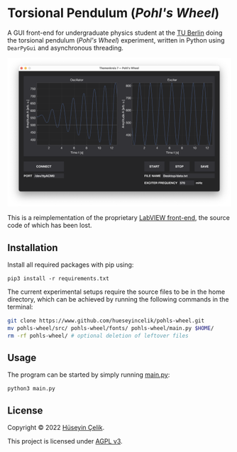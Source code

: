# Torsional Pendulum (*Pohl's Wheel*)
A GUI front-end for undergraduate physics student at the [TU Berlin](https://www.tu.berlin) doing the torsional pendulum (*Pohl's Wheel*) experiment, written in Python using `DearPyGui` and asynchronous threading.

![GUI](/docs/screenshot-gui.png)

This is a reimplementation of the proprietary [LabVIEW front-end](/docs/labview-gui.png), the source code of which has been lost.

## Installation
Install all required packages with pip using:
```
pip3 install -r requirements.txt
```
The current experimental setups require the source files to be in the home directory, which can be achieved by running the following commands in the terminal:
```bash
git clone https://www.github.com/hueseyincelik/pohls-wheel.git
mv pohls-wheel/src/ pohls-wheel/fonts/ pohls-wheel/main.py $HOME/
rm -rf pohls-wheel/ # optional deletion of leftover files
```

## Usage
The program can be started by simply running [main.py](/main.py):
```
python3 main.py
```

## License
Copyright © 2022 [Hüseyin Çelik](https://www.github.com/hueseyincelik).

This project is licensed under [AGPL v3](/LICENSE).